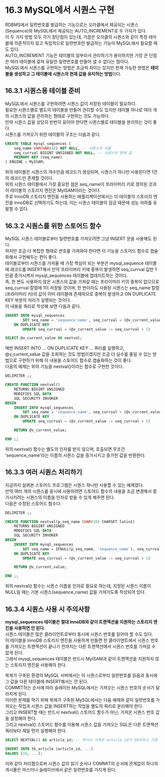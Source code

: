 # 16.3 MySQL에서 시퀀스 구현

RDBMS에서 일련번호를 발급하는 기능으로는 오라클에서 제공되는 시퀀스(Sequence)와 MySQL에서 제공되는 AUTO_INCREMENT로 두 가지가 있다.  
이 두 가지 방법 모두 각기 장단점이 있는데, 가끔은 오라클의 시퀀스와 같이 특정 테이블에 의존적이지 않고 독립적으로 일련번호만 발급하는 기능이 MySQL에서 필요할 때도 있다.  
AUTO_INCREMENT 기능은 테이블의 일부라서 관리하기가 용이하지만 가장 큰 단점은 여러 테이블에 걸쳐 유일한 일련번호를 만들어 낼 수 없다는 점이다.  
MySQL에서 시퀀스를 구현하는 방법은 조금씩 차이는 있지만 현재 가능한 방법은 **테이블을 생성하고 그 테이블에 시퀀스의 현재 값을 유지하는 방법**이다.

## 16.3.1 시퀀스용 테이블 준비

MySQL에서 시퀀스를 구현하려면 시퀀스 값이 저장된 테이블이 필요하다.  
필요한 시퀀스별로 별도의 테이블을 만들어 관리할 수도 있지만 테이블 하나로 여러 개의 시퀀스의 값을 관리하는 형태로 구현하는 것도 가능하다.  
만약 시퀀스 값을 상당히 빈번히 읽어야 한다면 시퀀스별로 테이블을 분리하는 것이 좋다.  
시퀀스를 가져오기 위한 테이블의 구조는 다음과 같다.

```sql
CREATE TABLE mysql_sequences (
    seq_name VARCHAR(10) NOT NULL, -- 시퀀스의 이름
    seq_currval BIGINT UNSIGNED NOT NULL, -- 시퀀스의 현재 값
    PRIMARY KEY (seq_name)
) ENGINE = MyISAM;
```

위의 테이블은 시퀀스의 개수만큼 레코드가 생성되며, 시퀀스가 하나만 사용된다면 1건의 레코드만 존재할 것이다.  
위의 시퀀스 테이블에서 가장 중요한 점은 seq_name이 프라이머리 키로 정의된 것과 이 테이블의 스토리지 엔진은 MyISAM이라는 것이다.  
주로 InnoDB 스토리지 엔진을 사용하는 애플리케이션에서는 이 테이블의 스토리지 엔진을 InnoDB로 선택하기도 하는데, 이는 시퀀스 테이블의 잠금 때문에 성능 저하를 유발할 수 있다.

## 16.3.2 시퀀스를 위한 스토어드 함수

MySQL 시퀀스 테이블로부터 일련번호를 가져오려면 그냥 INSERT 문을 사용해도 된다.  
하지만 조금 더 복잡한 형태로 번호를 가져와야 한다면 이 기능을 스토어드 함수로 캡슐화해서 구현해두는 편이 좋다.  
테이블로부터 시퀀스를 가져올 때 가장 핵심이 되는 부분은 mysql_sequence 테이블에 레코드를 INSERT해서 만약 프라이머리 키에 중복이 발생하면 seq_currval 값만 1만큼 증가시켜서 mysql_sequences 테이블에 업데이트하는 것이다.  
즉, 한 번도 사용하지 않은 시퀀스의 값을 가져갈 때는 프라이머리 키의 중복이 없으므로 seq_currval 칼럼에 1이 저장될 것이며, 한 번이라도 사용된 시퀀스는 seq_name 칼럼(프라이머리 키)의 값이 이미 테이블에 존재하므로 중복이 발생하고 ON DUPLICATE KEY 부분의 처리가 실행되는 것이다.  
이 내용을 쿼리로 작성해 보면 다음과 같다.

```sql
INSERT INTO mysql_sequences
        SET seq_name = 'sequence_name', seq_currval = (@v_current_value := 1)
    ON DUPLICATE KEY
        UPDATE seq_currval = (@v_current_value := seq_currval + 1)

SELECT @v_current_value AS nextval;
```

매번 INSERT INTO ... ON DUPLICATE KEY ... 쿼리를 실행하고, @v_current_value 값을 조회하는 것도 방법이겠지만 조금 더 실수를 줄일 수 있는 방법으로 구현하기 위해 이 내용을 스토어드 함수로 캡슐화하는 것이 좋다.  
다음의 예제는 위의 기능을 nextval()이라는 함수로 구현한 것이다.

```sql
DELIMITER ;;

CREATE FUNCTION nextval()
    RETURNS BIGINT UNSIGNED
    MODIFIES SQL DATA
    SQL SECURITY INVOKER
BEGIN
    INSERT INTO mysql_sequences
        SET seq_name = 'sequence_name', seq_currval = (@v_current_value := 1)
    ON DUPLICATE KEY
        UPDATE seq_currval = (@v_current_value := seq_currval + 1)

    RETURN @v_current_value;

END ;;
```

위의 nextval() 함수는 별도의 인자를 받지 않으며, 호출되면 무조건 'sequence_name'라는 이름의 시퀀스 값을 증가시키고 증가한 값을 반환한다.

## 16.3.3 여러 시퀀스 처리하기

지금까지 살펴본 스토어드 프로그램은 시퀀스 하나만 사용할 수 있는 예제였다.  
만약 여러 개의 시퀀스를 동시에 사용하려면 스토어드 함수의 내용을 조금 변경해서 증가시키려는 시퀀스의 이름을 인자로 받을 수 있게 해주면 된다.  
다음은 수정된 스토어드 함수다.

```sql
DELIMITER ;;

CREATE FUNCTION nextval(p_seq_name CHAR(10) CHARSET latin1)
    RETURNS BIGINT UNSIGNED
    MODIFIES SQL DATA
    SQL SECURITY INVOKER
BEGIN
    INSERT INTO mysql_sequences
        SET seq_name = IFNULL(p_seq_name, 'sequence_name'), seq_currval = (@v_current_value := 1)
    ON DUPLICATE KEY
        UPDATE seq_currval = (@v_current_value := seq_currval + 1)

    RETURN @v_current_value;

END ;;
```

위의 nextval() 함수는 시퀀스 이름을 인자로 필요로 하는데, 지정된 시퀀스 이름이 NULL일 때는 기본 시퀀스(sequence_name) 값을 가져가도록 작성되어 있다.

## 16.3.4 시퀀스 사용 시 주의사항

**mysql_sequences 테이블은 절대 InnoDB와 같이 트랜잭션을 지원하는 스토리지 엔진을 사용하면 안 된다.**  
시퀀스 테이블은 많은 클라이언트로부터 동시에 시퀀스 번호를 읽어야 할 수도 있다.  
이 테이블을 InnoDB 스토리지 엔진을 사용하게 만들면 한 클라이언트에서 시퀀스 번호를 가져오는 트랜잭션이 끝나기 전까지는 다른 트랜잭션에서 시퀀스 번호를 가져갈 수 없게 된다.  
그래서 mysql_sequences 테이블은 반드시 MyISAM과 같이 트랜잭션을 지원하지 않는 스토리지 엔진을 사용해야 한다.

복제가 구축된 환경의 MySQL 서버에서는 이 시퀀스로부터 일련번호를 읽음과 동시에 그 값을 다른 테이블에 INSERT해서는 안 된다.  
COMMIT하는 순서에 따라 슬레이브 MySQL에서는 가져오는 시퀀스 번호의 순서가 달라지게 된다.  
이러한 문제를 막기 위해 복제가 구축된 MySQL에서는 다음 예제와 같이 일련번호를 가져오는 작업과 시퀀스 값을 INSERT하는 작업을 별도의 쿼리로 분리해야 한다.  
그리고 INSERT할 때는 반드시 nextval() 스토어드 함수가 아닌, 가져온 시퀀스 번호 값을 설정해야 한다.  
그리고 nextval() 스토어드 함수를 이용해 시퀀스 값을 가져오는 SQL은 다른 트랜잭션 쿼리보다 제일 먼저 실행해야 한다.

```sql
SELECT NEXTVAL() AS article_id; -- 여기서 가져온 article_id가 16이라고 가정

INSERT INTO tb_article (article_id, ...)
VALUES (16, ...);
```

이와 같이 처리함으로써 시퀀스 값의 읽기 순서나 COMMIT의 순서에 관계없이 하나의 게시물은 마스터나 슬레이브에서 같은 일련번호를 가지게 된다.
